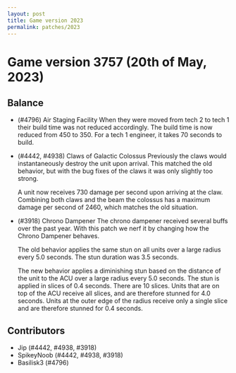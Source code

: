 ```yaml
---
layout: post
title: Game version 2023
permalink: patches/2023
---
```


# Game version 3757 (20th of May, 2023)

## Balance

- (#4796) Air Staging Facility
  When they were moved from tech 2 to tech 1 their build time was not reduced accordingly. The build time is now reduced from 450 to 350. For a tech 1 engineer, it takes 70 seconds to build.

- (#4442, #4938) Claws of Galactic Colossus
  Previously the claws would instantaneously destroy the unit upon arrival. This matched the old behavior, but with the bug fixes of the claws it was only slightly too strong.

  A unit now receives 730 damage per second upon arriving at the claw. Combining both claws and the beam the colossus has a maximum damage per second of 2460, which matches the old situation.

- (#3918) Chrono Dampener
  The chrono dampener received several buffs over the past year. With this patch we nerf it by changing how the Chrono Dampener behaves.

  The old behavior applies the same stun on all units over a large radius every 5.0 seconds. The stun duration was 3.5 seconds.

  The new behavior applies a diminishing stun based on the distance of the unit to the ACU over a large radius every 5.0 seconds. The stun is applied in slices of 0.4 seconds. There are 10 slices. Units that are on top of the ACU receive all slices, and are therefore stunned for 4.0 seconds. Units at the outer edge of the radius receive only a single slice and are therefore stunned for 0.4 seconds.

## Contributors

- Jip (#4442, #4938, #3918)
- SpikeyNoob (#4442, #4938, #3918)
- Basilisk3 (#4796)
